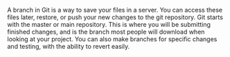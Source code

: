 A branch in Git is a way to save your files in a server. You can access these files later, restore, or push your new changes to the git repository.
Git starts with the master or main repository. This is where you will be submitting finished changes, and is the branch most people will download
when looking at your project. You can also make branches for specific changes and testing, with the ability to revert easily.